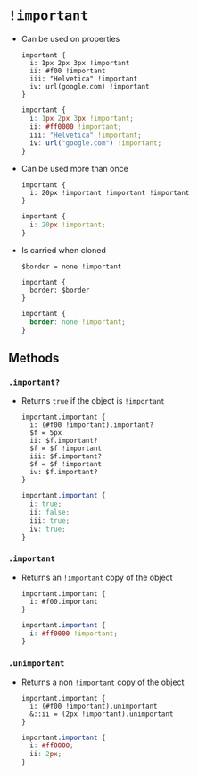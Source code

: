 # `!important`

- Can be used on properties

  ~~~ lay
  important {
    i: 1px 2px 3px !important
    ii: #f00 !important
    iii: "Helvetica" !important
    iv: url(google.com) !important
  }
  ~~~

  ~~~ css
  important {
    i: 1px 2px 3px !important;
    ii: #ff0000 !important;
    iii: "Helvetica" !important;
    iv: url("google.com") !important;
  }
  ~~~

- Can be used more than once

  ~~~ lay
  important {
    i: 20px !important !important !important
  }
  ~~~

  ~~~ css
  important {
    i: 20px !important;
  }
  ~~~

- Is carried when cloned

  ~~~ lay
  $border = none !important

  important {
    border: $border
  }
  ~~~

  ~~~ css
  important {
    border: none !important;
  }
  ~~~

## Methods

### `.important?`

- Returns `true` if the object is `!important`

  ~~~ lay
  important.important {
    i: (#f00 !important).important?
    $f = 5px
    ii: $f.important?
    $f = $f !important
    iii: $f.important?
    $f = $f !important
    iv: $f.important?
  }
  ~~~

  ~~~ css
  important.important {
    i: true;
    ii: false;
    iii: true;
    iv: true;
  }
  ~~~

### `.important`

- Returns an `!important` copy of the object

  ~~~ lay
  important.important {
    i: #f00.important
  }
  ~~~

  ~~~ css
  important.important {
    i: #ff0000 !important;
  }
  ~~~

### `.unimportant`

- Returns a non `!important` copy of the object

  ~~~ lay
  important.important {
    i: (#f00 !important).unimportant
    &::ii = (2px !important).unimportant
  }
  ~~~

  ~~~ css
  important.important {
    i: #ff0000;
    ii: 2px;
  }
  ~~~
